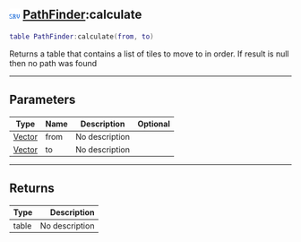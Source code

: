 ## ![server](.gitbook/assets/server.png) [PathFinder](./readme/PathFinder/README.md):calculate

```lua
table PathFinder:calculate(from, to)
```

Returns a table<Vector> that contains a list of tiles to move to in order. If result is null then no path was found

------
## Parameters

| Type   | Name | Description | Optional |
| ------ | ---- | ----------- | -------: |
| [Vector](./readme/Vector/README.md) | from | No description |  |
| [Vector](./readme/Vector/README.md) | to | No description |  |


------
## Returns

| Type   | Description |
| ------ | ----------: |
| table | No description |

